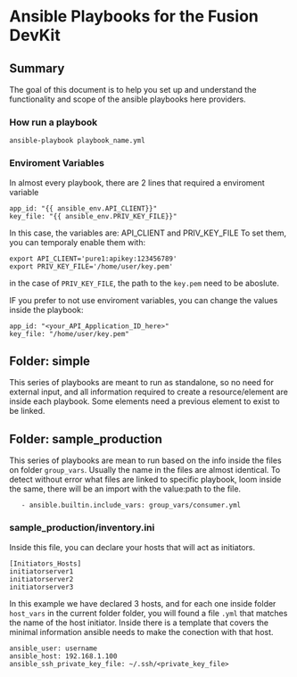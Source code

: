 # Ansible Playbooks for the Fusion DevKit

## Summary
The goal of this document is to help you set up and understand the functionality and scope of the ansible playbooks here providers.


### How run a playbook
```
ansible-playbook playbook_name.yml
```

### Enviroment Variables
In almost every playbook, there are 2 lines that required a enviroment variable

```
app_id: "{{ ansible_env.API_CLIENT}}"
key_file: "{{ ansible_env.PRIV_KEY_FILE}}"
```
In this case, the variables are: API_CLIENT and PRIV_KEY_FILE
To set them, you can temporaly enable them with:
```
export API_CLIENT='pure1:apikey:123456789'
export PRIV_KEY_FILE='/home/user/key.pem'
```
in the case of ```PRIV_KEY_FILE```, the path to the ```key.pem``` need to be aboslute.

IF you prefer to not use enviroment variables, you can change the values inside the playbook:

```
app_id: "<your_API_Application_ID_here>"
key_file: "/home/user/key.pem"
```

## Folder: simple
This series of playbooks are meant to run as standalone, so no need for external input, and all information required to create a resource/element are inside each playbook.
Some elements need a previous element to exist to be linked.

## Folder: sample_production
This series of playbooks are mean to run based on the info inside the files on folder ```group_vars```.
Usually the name in the files are almost identical.
To detect without error what files are linked to specific playbook, loom inside the same, there will be an import with the value:path to the file.
```
   - ansible.builtin.include_vars: group_vars/consumer.yml
```

### sample_production/inventory.ini
Inside this file, you can declare your hosts that will act as initiators.
```
[Initiators_Hosts]
initiatorserver1
initiatorserver2
initiatorserver3
```
In this example we have declared 3 hosts, and for each one inside folder ```host_vars``` in the current folder folder, you will found a file ```.yml``` that matches the name of the host initiator.
Inside there is a template that covers the minimal information ansible needs to make the conection with that host.
```
ansible_user: username
ansible_host: 192.168.1.100
ansible_ssh_private_key_file: ~/.ssh/<private_key_file>
```
